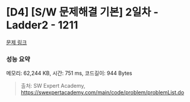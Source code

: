 # [D4] [S/W 문제해결 기본] 2일차 - Ladder2 - 1211 

[문제 링크](https://swexpertacademy.com/main/code/problem/problemDetail.do?contestProbId=AV14BgD6AEECFAYh) 

### 성능 요약

메모리: 62,244 KB, 시간: 751 ms, 코드길이: 944 Bytes



> 출처: SW Expert Academy, https://swexpertacademy.com/main/code/problem/problemList.do